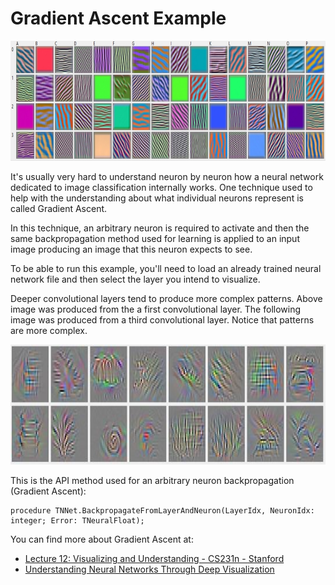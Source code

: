 # Gradient Ascent Example
<img src="https://github.com/joaopauloschuler/neural-api/blob/master/docs/gradientascent.jpg" height="192">

It's usually very hard to understand neuron by neuron how a neural network dedicated to image classification internally works. 
One technique used to help with the understanding about what individual neurons represent is called Gradient Ascent.

In this technique, an arbitrary neuron is required to activate and then the same backpropagation method used for learning is
applied to an input image producing an image that this neuron expects to see.

To be able to run this example, you'll need to load an already trained neural network file and then select the layer you intend to visualize.

Deeper convolutional layers tend to produce more complex patterns. Above image was produced from the a first convolutional layer. The following image was produced from a third convolutional layer. Notice that patterns are more complex.

<img src="https://github.com/joaopauloschuler/neural-api/blob/master/docs/gradientascent3layer.jpg" height="192">

This is the API method used for an arbitrary neuron backpropagation (Gradient Ascent):
```
procedure TNNet.BackpropagateFromLayerAndNeuron(LayerIdx, NeuronIdx: integer; Error: TNeuralFloat);
```

You can find more about Gradient Ascent at:
* [Lecture 12: Visualizing and Understanding - CS231n - Stanford](http://cs231n.stanford.edu/slides/2017/cs231n_2017_lecture12.pdf)
* [Understanding Neural Networks Through Deep Visualization](http://yosinski.com/deepvis)
